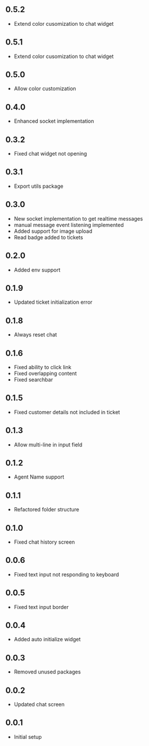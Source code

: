 ## 0.5.2
* Extend color cusomization to chat widget
## 0.5.1
* Extend color cusomization to chat widget
## 0.5.0
* Allow color customization
## 0.4.0
* Enhanced socket implementation
## 0.3.2
* Fixed chat widget not opening
## 0.3.1
* Export utils package
## 0.3.0
* New socket implementation to get realtime messages
* manual message event listening implemented
* Added support for image upload
* Read badge added to tickets
## 0.2.0
* Added env support
## 0.1.9
* Updated ticket initialization error 
## 0.1.8
* Always reset chat
## 0.1.6
* Fixed ability to click link
* Fixed overlapping content
* Fixed searchbar 
## 0.1.5
* Fixed customer details not included in ticket 
## 0.1.3
* Allow multi-line in input field
## 0.1.2
* Agent Name support
## 0.1.1
* Refactored folder structure
## 0.1.0
* Fixed chat history screen
## 0.0.6
* Fixed text input not responding to keyboard
## 0.0.5
* Fixed text input border
## 0.0.4
* Added auto initialize widget
## 0.0.3
* Removed unused packages
## 0.0.2
* Updated chat screen
## 0.0.1

* Initial setup